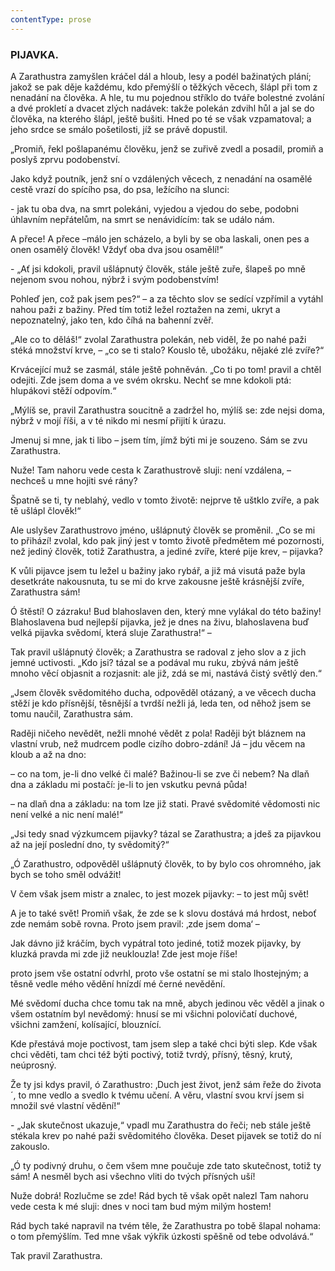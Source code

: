 ```yaml
---
contentType: prose
---
```


<section>

### PIJAVKA.

A Zarathustra zamyšlen kráčel dál a hloub, lesy a podél bažinatých plání; jakož se pak děje každému, kdo přemýšlí o těžkých věcech, šlápl při tom z nenadání na člověka. A hle, tu mu pojednou stříklo do tváře bolestné zvolání a dvé prokletí a dvacet zlých nadávek: takže polekán zdvihl hůl a jal se do člověka, na kterého šlápl, ještě bušiti. Hned po té se však vzpamatoval; a jeho srdce se smálo pošetilosti, jíž se právě dopustil.

„Promiň, řekl pošlapanému člověku, jenž se zuřivě zvedl a posadil, promiň a poslyš zprvu podobenství. 

Jako když poutník, jenž sní o vzdálených věcech, z nenadání na osamělé cestě vrazí do spícího psa, do psa, ležícího na slunci:

\- jak tu oba dva, na smrt polekáni, vyjedou a vjedou do sebe, podobni úhlavním nepřátelům, na smrt se nenávidícím: tak se událo nám.

A přece! A přece –málo jen scházelo, a byli by se oba laskali, onen pes a onen osamělý člověk! Vždyť oba dva jsou osamělí!“

\- „Ať jsi kdokoli, pravil ušlápnutý člověk, stále ještě zuře, šlapeš po mně nejenom svou nohou, nýbrž i svým podobenstvím!

Pohleď jen, což pak jsem pes?“ – a za těchto slov se sedící vzpřímil a vytáhl nahou paži z bažiny. Před tím totiž ležel roztažen na zemi, ukryt a nepoznatelný, jako ten, kdo číhá na bahenní zvěř.

„Ale co to děláš!“ zvolal Zarathustra polekán, neb viděl, že po nahé paži stéká množství krve, – „co se ti stalo? Kouslo tě, ubožáku, nějaké zlé zvíře?“

Krvácející muž se zasmál, stále ještě pohněván. „Co ti po tom! pravil a chtěl odejiti. Zde jsem doma a ve svém okrsku. Nechť se mne kdokoli ptá: hlupákovi stěží odpovím.“

„Mýlíš se, pravil Zarathustra soucitně a zadržel ho, mýlíš se: zde nejsi doma, nýbrž v mojí říši, a v té nikdo mi nesmí přijití k úrazu.

Jmenuj si mne, jak ti libo – jsem tím, jímž býti mi je souzeno. Sám se zvu Zarathustra.

Nuže! Tam nahoru vede cesta k Zarathustrově sluji: není vzdálena, – nechceš u mne hojiti své rány?

Špatně se ti, ty neblahý, vedlo v tomto životě: nejprve tě uštklo zvíře, a pak tě ušlápl člověk!“

Ale uslyšev Zarathustrovo jméno, ušlápnutý člověk se proměnil. „Co se mi to přihází! zvolal, kdo pak jiný jest v tomto životě předmětem mé pozornosti, než jediný člověk, totiž Zarathustra, a jediné zvíře, které pije krev, – pijavka?

K vůli pijavce jsem tu ležel u bažiny jako rybář, a již má visutá paže byla desetkráte nakousnuta, tu se mi do krve zakousne ještě krásnější zvíře, Zarathustra sám!

Ó štěstí! O zázraku! Bud blahoslaven den, který mne vylákal do této bažiny! Blahoslavena bud nejlepší pijavka, jež je dnes na živu, blahoslavena buď velká pijavka svědomí, která sluje Zarathustra!“ –

Tak pravil ušlápnutý člověk; a Zarathustra se radoval z jeho slov a z jich jemné uctivosti. „Kdo jsi? tázal se a podával mu ruku, zbývá nám ještě mnoho věcí objasnit a rozjasnit: ale již, zdá se mi, nastává čistý světlý den.“

„Jsem člověk svědomitého ducha, odpověděl otázaný, a ve věcech ducha stěží je kdo přísnější, těsnější a tvrdší nežli já, leda ten, od něhož jsem se tomu naučil, Zarathustra sám.

Raději ničeho nevědět, nežli mnohé vědět z pola! Raději být bláznem na vlastní vrub, než mudrcem podle cizího dobro-zdání! Já – jdu věcem na kloub a až na dno:

– co na tom, je-li dno velké či malé? Bažinou-li se zve či nebem? Na dlaň dna a základu mi postačí: je-li to jen vskutku pevná půda!

– na dlaň dna a základu: na tom lze již stati. Pravé svědomité vědomosti nic není velké a nic není malé!“

„Jsi tedy snad výzkumcem pijavky? tázal se Zarathustra; a jdeš za pijavkou až na její poslední dno, ty svědomitý?“

„Ó Zarathustro, odpověděl ušlápnutý člověk, to by bylo cos ohromného, jak bych se toho směl odvážit!

V čem však jsem mistr a znalec, to jest mozek pijavky: – to jest můj svět!

A je to také svět! Promiň však, že zde se k slovu dostává má hrdost, neboť zde nemám sobě rovna. Proto jsem pravil: ‚zde jsem doma‘ –

Jak dávno již kráčím, bych vypátral toto jediné, totiž mozek pijavky, by kluzká pravda mi zde již neuklouzla! Zde jest moje říše!

proto jsem vše ostatní odvrhl, proto vše ostatní se mi stalo lhostejným; a těsně vedle mého vědění hnízdí mé černé nevědění.

Mé svědomí ducha chce tomu tak na mně, abych jedinou věc věděl a jinak o všem ostatním byl nevědomý: hnusí se mi všichni polovičatí duchové, všichni zamžení, kolísající, blouznící.

Kde přestává moje poctivost, tam jsem slep a také chci býti slep. Kde však chci věděti, tam chci též býti poctivý, totiž tvrdý, přísný, těsný, krutý, neúprosný. 

Že ty jsi kdys pravil, ó Zarathustro: ‚Duch jest život, jenž sám řeže do života´, to mne vedlo a svedlo k tvému učení. A věru, vlastní svou krví jsem si množil své vlastní vědění!“

\- „Jak skutečnost ukazuje,“ vpadl mu Zarathustra do řeči; neb stále ještě stékala krev po nahé paži svědomitého člověka. Deset pijavek se totiž do ní zakouslo.

„Ó ty podivný druhu, o čem všem mne poučuje zde tato skutečnost, totiž ty sám! A nesměl bych asi všechno vliti do tvých přísných uší!

Nuže dobrá! Rozlučme se zde! Rád bych tě však opět nalezl Tam nahoru vede cesta k mé sluji: dnes v noci tam bud mým milým hostem!

Rád bych také napravil na tvém těle, že Zarathustra po tobě šlapal nohama: o tom přemýšlím. Ted mne však výkřik úzkosti spěšně od tebe odvolává.“

</section>

<section>

Tak pravil Zarathustra.

</section>

